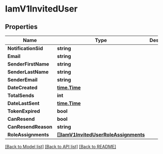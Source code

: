 # IamV1InvitedUser

## Properties

Name | Type | Description | Notes
------------ | ------------- | ------------- | -------------
**NotificationSid** | **string** |  |[optional] 
**Email** | **string** |  |[optional] 
**SenderFirstName** | **string** |  |[optional] 
**SenderLastName** | **string** |  |[optional] 
**SenderEmail** | **string** |  |[optional] 
**DateCreated** | [**time.Time**](time.Time.md) |  |[optional] 
**TotalSends** | **int** |  |[optional] 
**DateLastSent** | [**time.Time**](time.Time.md) |  |[optional] 
**TokenExpired** | **bool** |  |[optional] 
**CanResend** | **bool** |  |[optional] 
**CanResendReason** | **string** |  |[optional] 
**RoleAssignments** | [**[]IamV1InvitedUserRoleAssignments**](IamV1InvitedUserRoleAssignments.md) |  |[optional] 

[[Back to Model list]](../README.md#documentation-for-models) [[Back to API list]](../README.md#documentation-for-api-endpoints) [[Back to README]](../README.md)



